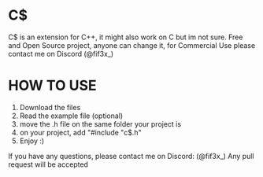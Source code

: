 # C$
C$ is an extension for C++, it might also work on C but im not sure. Free and Open Source project, anyone can change it, for Commercial Use please contact me on Discord (@fif3x_)

# HOW TO USE
1. Download the files
2. Read the example file (optional)
3. move the .h file on the same folder your project is
4. on your project, add "#include "c$.h"
5. Enjoy :)

If you have any questions, please contact me on Discord: (@fif3x_)
Any pull request will be accepted

